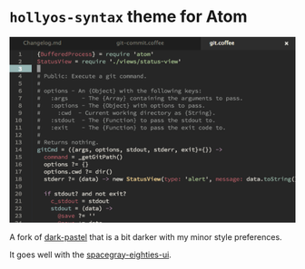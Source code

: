 # `hollyos-syntax` theme for Atom

![screenshot](https://raw.githubusercontent.com/akonwi/dark-pastel-eighties-syntax/master/screenshot.png)

A fork of [dark-pastel](https://github.com/jenius/dark-pastel-atom-theme) that is a bit darker with my minor style preferences.

It goes well with the [spacegray-eighties-ui](https://atom.io/packages/spacegray-eighties-ui).
